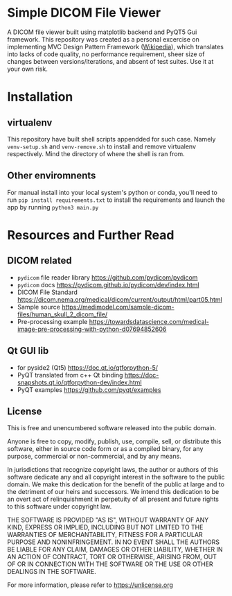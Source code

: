 # Simple DICOM File Viewer 


A DICOM file viewer built using matplotlib backend and PyQT5 Gui framework. This repository was created as a personal excercise on implementing MVC Design Pattern Framework ([Wikipedia](https://en.wikipedia.org/wiki/Model%E2%80%93view%E2%80%93controller)), which translates into lacks of code quality, no performance requirement, sheer size of changes between versions/iterations, and absent of test suites. Use it at your own risk.

# Installation

## virtualenv

This repository have built shell scripts appendded for such case. Namely `venv-setup.sh` and `venv-remove.sh` to install and remove virtualenv respectively. Mind the directory of where the shell is ran from.

## Other enviromnents

For manual install into your local system's python or conda, you'll need to run `pip install requirements.txt` to install the requirements and launch the app by running `python3 main.py`

# Resources and Further Read

## DICOM related

- `pydicom` file reader library https://github.com/pydicom/pydicom
- `pydicom` docs https://pydicom.github.io/pydicom/dev/index.html
- DICOM File Standard https://dicom.nema.org/medical/dicom/current/output/html/part05.html
- Sample source https://medimodel.com/sample-dicom-files/human_skull_2_dicom_file/
- Pre-processing example https://towardsdatascience.com/medical-image-pre-processing-with-python-d07694852606

## Qt GUI lib

- for pyside2 (Qt5) https://doc.qt.io/qtforpython-5/
- PyQT translated from c++ Qt binding https://doc-snapshots.qt.io/qtforpython-dev/index.html
- PyQT examples https://github.com/pyqt/examples

## License

This is free and unencumbered software released into the public domain.

Anyone is free to copy, modify, publish, use, compile, sell, or
distribute this software, either in source code form or as a compiled
binary, for any purpose, commercial or non-commercial, and by any
means.

In jurisdictions that recognize copyright laws, the author or authors
of this software dedicate any and all copyright interest in the
software to the public domain. We make this dedication for the benefit
of the public at large and to the detriment of our heirs and
successors. We intend this dedication to be an overt act of
relinquishment in perpetuity of all present and future rights to this
software under copyright law.

THE SOFTWARE IS PROVIDED "AS IS", WITHOUT WARRANTY OF ANY KIND,
EXPRESS OR IMPLIED, INCLUDING BUT NOT LIMITED TO THE WARRANTIES OF
MERCHANTABILITY, FITNESS FOR A PARTICULAR PURPOSE AND NONINFRINGEMENT.
IN NO EVENT SHALL THE AUTHORS BE LIABLE FOR ANY CLAIM, DAMAGES OR
OTHER LIABILITY, WHETHER IN AN ACTION OF CONTRACT, TORT OR OTHERWISE,
ARISING FROM, OUT OF OR IN CONNECTION WITH THE SOFTWARE OR THE USE OR
OTHER DEALINGS IN THE SOFTWARE.

For more information, please refer to <https://unlicense.org>
